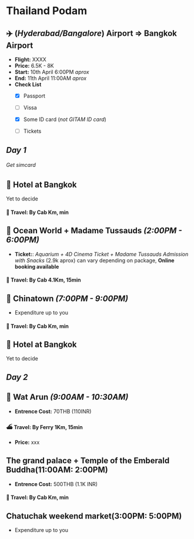 # Thailand Podam

## :airplane: **(_Hyderabad/Bangalore_) Airport**  =>  **Bangkok Airport**
* **Flight:** XXXX
* **Price:** 6.5K - 8K
* **Start:** 10th April 6:00PM *aprox*
* **End:** 11th April 11:00AM *aprox*
* **Check List**
  - [X] Passport
  - [ ] Vissa
  - [X] Some ID card (*not GITAM ID card*)
  - [ ] Tickets


## ***Day 1***
###### Get simcard

## :hotel: **Hotel at Bangkok**
Yet to decide


#### :taxi:	**Travel**: By Cab Km, min



## :ocean: **Ocean World + Madame Tussauds** *(2:00PM - 6:00PM)*
* **Ticket:**: *Aquarium + 4D Cinema Ticket + Madame Tussauds Admission with Snacks* (2.9k aprox) can vary depending on package, **Online booking available**


#### :taxi:	**Travel**: By Cab 4.1Km, 15min


## :convenience_store:	Chinatown *(7:00PM - 9:00PM)*
- Expenditure up to you



#### :taxi:	**Travel**: By Cab Km, min


## :hotel: **Hotel at Bangkok**
Yet to decide


## ***Day 2***


## :synagogue: **Wat Arun** *(9:00AM - 10:30AM)*
* **Entrence Cost:** 70THB (110INR)


#### :ferry: **Travel**: By Ferry 1Km, 15min
* **Price:** xxx


## **The grand palace + Temple of the Emberald Buddha(11:00AM: 2:00PM)**
* **Entrence Cost:** 500THB (1.1K INR)


#### :taxi:	**Travel**: By Cab Km, min


## **Chatuchak weekend market(3:00PM: 5:00PM)**
  * Expenditure up to you


